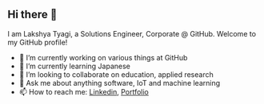 ## Hi there 👋
I am Lakshya Tyagi, a Solutions Engineer, Corporate @ GitHub. 
Welcome to my GitHub profile!

- 🔭 I’m currently working on various things at GitHub
- 🌱 I’m currently learning Japanese 
- 👯 I’m looking to collaborate on education, applied research
- 💬 Ask me about anything software, IoT and machine learning
- 📫 How to reach me: [Linkedin](https://in.linkedin.com/in/lakshyatyagi), [Portfolio](https://eltyagi.xyz)


